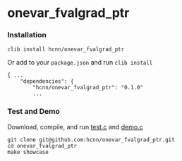 # onevar_fvalgrad_ptr

### Installation
```
clib install hcnn/onevar_fvalgrad_ptr
```

Or add to your `package.json` and run `clib install`

```
{ ...
    "dependencies": {
        "hcnn/onevar_fvalgrad_ptr": "0.1.0"
        ...
```

### Test and Demo
Download, compile, and run [test.c](https://github.com/hcnn/onevar_fvalgrad_ptr/blob/master/test.c) and [demo.c](https://github.com/hcnn/onevar_fvalgrad_ptr/blob/master/demo.c)

```
git clone git@github.com:hcnn/onevar_fvalgrad_ptr.git
cd onevar_fvalgrad_ptr
make showcase
```


